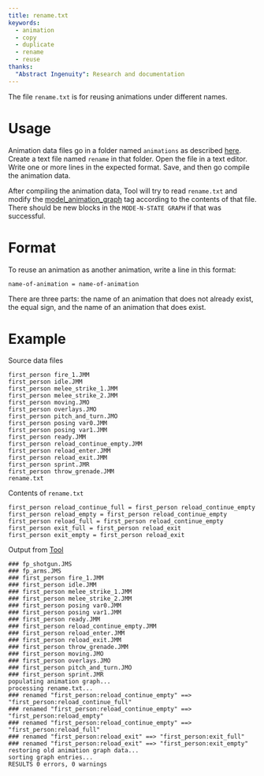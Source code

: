 ```yaml
---
title: rename.txt
keywords: 
  - animation
  - copy
  - duplicate
  - rename
  - reuse
thanks:
  "Abstract Ingenuity": Research and documentation
---
```


The file `rename.txt` is for reusing animations under different names.

# Usage

Animation data files go in a folder named `animations` as described [here](~h2-tool#model-animations). Create a text file named `rename` in that folder. Open the file in a text editor. Write one or more lines in the expected format. Save, and then go compile the animation data.

After compiling the animation data, Tool will try to read `rename.txt` and modify the [model_animation_graph](~) tag according to the contents of that file. There should be new blocks in the `MODE-N-STATE GRAPH` if that was successful.

# Format

To reuse an animation as another animation, write a line in this format:
```
name-of-animation = name-of-animation
```

There are three parts: the name of an animation that does not already exist, the equal sign, and the name of an animation that does exist.

# Example

Source data files
```
first_person fire_1.JMM
first_person idle.JMM
first_person melee_strike_1.JMM
first_person melee_strike_2.JMM
first_person moving.JMO
first_person overlays.JMO
first_person pitch_and_turn.JMO
first_person posing var0.JMM
first_person posing var1.JMM
first_person ready.JMM
first_person reload_continue_empty.JMM
first_person reload_enter.JMM
first_person reload_exit.JMM
first_person sprint.JMR
first_person throw_grenade.JMM
rename.txt
```

Contents of `rename.txt`
```
first_person reload_continue_full = first_person reload_continue_empty
first_person reload_empty = first_person reload_continue_empty
first_person reload_full = first_person reload_continue_empty
first_person exit_full = first_person reload_exit
first_person exit_empty = first_person reload_exit
```

Output from [Tool](~h2-tool#fp-model-animations)
```
### fp_shotgun.JMS
### fp_arms.JMS
### first_person fire_1.JMM
### first_person idle.JMM
### first_person melee_strike_1.JMM
### first_person melee_strike_2.JMM
### first_person posing var0.JMM
### first_person posing var1.JMM
### first_person ready.JMM
### first_person reload_continue_empty.JMM
### first_person reload_enter.JMM
### first_person reload_exit.JMM
### first_person throw_grenade.JMM
### first_person moving.JMO
### first_person overlays.JMO
### first_person pitch_and_turn.JMO
### first_person sprint.JMR
populating animation graph...
processing rename.txt...
### renamed "first_person:reload_continue_empty" ==> "first_person:reload_continue_full"
### renamed "first_person:reload_continue_empty" ==> "first_person:reload_empty"
### renamed "first_person:reload_continue_empty" ==> "first_person:reload_full"
### renamed "first_person:reload_exit" ==> "first_person:exit_full"
### renamed "first_person:reload_exit" ==> "first_person:exit_empty"
restoring old animation graph data...
sorting graph entries...
RESULTS 0 errors, 0 warnings
```
